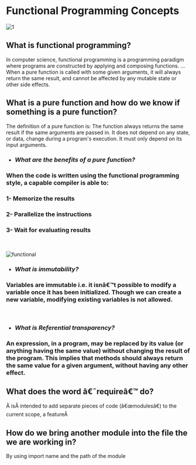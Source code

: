 # Functional Programming Concepts 
![1](https://devopedia.org/images/article/21/5929.1491735653.png)
## What is functional programming?
In computer science, functional programming is a programming paradigm where programs are constructed by applying and composing functions. ... When a pure function is called with some given arguments, it will always return the same result, and cannot be affected by any mutable state or other side effects.

## What is a pure function and how do we know if something is a pure function?
The definition of a pure function is: The function always returns the same result if the same arguments are passed in. It does not depend on any state, or data, change during a program's execution. It must only depend on its input arguments.


- ### *What are the benefits of a pure function?*
### When the code is written using the functional programming style, a capable compiler is able to:
### 1- Memorize the results
### 2- Parallelize the instructions
### 3- Wait for evaluating results
<br>

![functional](https://www.xenonstack.com/hubfs/xenonstack-functional-programming.png)


- ### *What is immutability?*
### Variables are immutable i.e. it isnâ€™t possible to modify a variable once it has been initialized. Though we can create a new variable, modifying existing variables is not allowed.
<br>

- ### *What is Referential transparency?*
### An expression, in a program, may be replaced by its value (or anything having the same value) without changing the result of the program. This implies that methods should always return the same value for a given argument, without having any other effect.

## What does the word â€˜requireâ€™ do?

Â isÂ intended to add separate pieces of code (â€œmodulesâ€) to the current scope, a featureÂ 

## How do we bring another module into the file the we are working in?

By using import name and the path of the module

